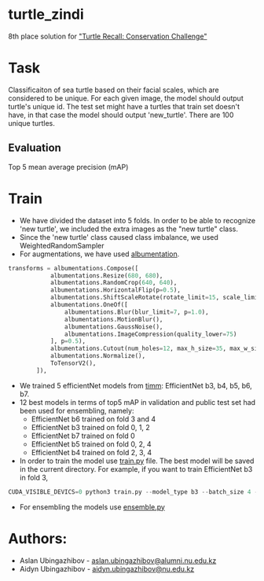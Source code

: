 # turtle_zindi
8th place solution for ["Turtle Recall: Conservation Challenge"](https://zindi.africa/competitions/turtle-recall-conservation-challenge)

# Task
Classificaiton of sea turtle based on their facial scales, which are considered to be unique. For each given image, the model should output turtle's unique id. 
The test set might have a turtles that train set doesn't have, in that case the model should output 'new_turtle'. There are 100 unique turtles.

## Evaluation 
Top 5 mean average precision (mAP)

# Train
- We have divided the dataset into 5 folds. In order to be able to recognize 'new turtle', we included the extra images as the "new turtle" class. 
- Since the 'new turtle' class caused class imbalance, we used WeightedRandomSampler
- For augmentations, we have used [albumentation](https://albumentations.ai/). 
```python
transforms = albumentations.Compose([
            albumentations.Resize(680, 680),
            albumentations.RandomCrop(640, 640),
            albumentations.HorizontalFlip(p=0.5),
            albumentations.ShiftScaleRotate(rotate_limit=15, scale_limit=0.15, shift_limit=0.1, p=0.9),
            albumentations.OneOf([
                albumentations.Blur(blur_limit=7, p=1.0),
                albumentations.MotionBlur(),
                albumentations.GaussNoise(),
                albumentations.ImageCompression(quality_lower=75)
            ], p=0.5),
            albumentations.Cutout(num_holes=12, max_h_size=35, max_w_size=35, p=0.5),
            albumentations.Normalize(),
            ToTensorV2(),
        ]),
```

- We trained 5 efficientNet models from [timm](https://github.com/rwightman/pytorch-image-models): EfficientNet b3, b4, b5, b6, b7.
- 12 best models in terms of top5 mAP in validation and public test set had been used for ensembling, namely:
  * EfficientNet b6 trained on fold 3 and 4
  * EfficientNet b3 trained on fold 0, 1, 2
  * EfficientNet b7 trained on fold 0
  * EfficientNet b5 trained on fold 0, 2, 4
  * EfficientNet b4 trained on fold 2, 3, 4   
- In order to train the model use [train.py](https://github.com/Ubinazhip/turtle_zindi/blob/master/train.py) file. The best model will be saved in the current directory. For example, if you want to train EfficientNet b3 in fold 3,
```python
CUDA_VISIBLE_DEVICS=0 python3 train.py --model_type b3 --batch_size 4 --epochs 50 --fold 0
```
- For ensembling the models use [ensemble.py](https://github.com/Ubinazhip/turtle_zindi/blob/master/ensemble.py)


# Authors: 
- Aslan Ubingazhibov - aslan.ubingazhibov@alumni.nu.edu.kz
- Aidyn Ubingazhibov - aidyn.ubingazhibov@nu.edu.kz


